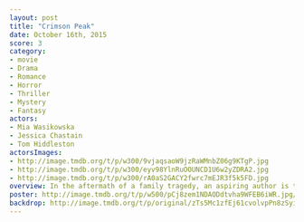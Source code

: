 ```yaml
---
layout: post
title: "Crimson Peak"
date: October 16th, 2015
score: 3
category:
- movie
- Drama
- Romance
- Horror
- Thriller
- Mystery
- Fantasy
actors:
- Mia Wasikowska
- Jessica Chastain
- Tom Hiddleston
actorsImages:
- http://image.tmdb.org/t/p/w300/9vjaqsaoW9jzRaWMnbZ06g9KTgP.jpg
- http://image.tmdb.org/t/p/w300/eyv98YlnRuOOUNCD1U6w2yZDRA2.jpg
- http://image.tmdb.org/t/p/w300/rA0aS2GACY2fwrc7mEJR3f5k5FD.jpg
overview: In the aftermath of a family tragedy, an aspiring author is torn between love for her childhood friend and the temptation of a mysterious outsider. Trying to escape the ghosts of her past, she is swept away to a house that breathes, bleeds… and remembers.
poster: http://image.tmdb.org/t/p/w500/pCj8zem1NDAODdtvha9WFEB6iWR.jpg/
backdrop: http://image.tmdb.org/t/p/original/zTs5Mc1zfEj61cvolvpPn8zSyim.jpg
---
```

